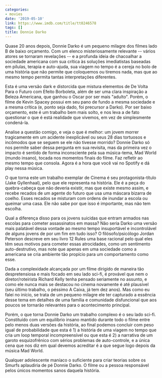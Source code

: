 ```yaml
---
categories:
- movies
date: '2019-05-10'
link: https://www.imdb.com/title/tt0246578
tags: []
title: Donnie Darko
---
```


Quase 20 anos depois, Donnie Darko é um pequeno milagre dos filmes lado B de baixo orçamento. Com um elenco misteriosamente relevante -- vários atores se tornaram revelações -- e a profunda ideia de chacoalhar a sociedade americana com sua crítica às soluções imediatistas baseadas em pílulas, terapia e auto-ajuda, sua viagem no tempo é a cereja no bolo de uma história que não permite que coloquemos ou tiremos nada, mas que ao mesmo tempo permita tantas interpretações diferentes.

Esta é uma versão dark e distorcida que mistura elementos de De Volta Para o Futuro com Efeito Borboleta, além de ser uma clara inspiração a Beleza Americana, que ganhou o Oscar por ser mais "adulto". Porém, o filme de Kevin Spacey possui em seu pano de fundo a mesma sociedade e a mesma crítica (e, ponto seja dado, foi precursor a Darko). Por ser baixo orçamento, este é um trabalho bem mais solto, e nos leva a de fato questionar o que é está realidade que vivemos, em vez de simplesmente condená-la.

Analise a questão comigo, e veja o que é melhor: um jovem morrer tragicamente em um acidente inexplicável ou seus 28 dias tortuosos e incômodos que se seguem se ele não tivesse morrido? Donnie Darko só nos permite saber dessa pergunta em sua revisita, mas da primeira vez o impacto é sentido de forma inconsciente pela sua música-tema, Mad World (mundo insano), tocada nos momentos finais do filme. Faz refletir ao mesmo tempo que consola. Agora é a hora que você vai no Spotify e dá play nessa música.

O que torna este um trabalho exemplar de Cinema é seu protagonista-título (Jake Gyllenhaal), pelo que ele representa na história. Ele é a peça do quebra-cabeça que não deveria existir, mas que existe mesmo assim, e recebe recados de um agente do futuro que usa uma máscara bizarra de coelho. Esses recados se misturam com ordens de inundar a escola ou queimar uma casa. Ele não sabe por que isso é importante, mas não tem escolha.

Qual a diferença disso para os jovens suicidas que entram armados nas escolas para cometer assassinatos em massa? Não seria Darko uma versão mais palatável dessa vontade ao mesmo tempo insuportável e incontrolável de alguns jovens de por um fim em tudo isso? O filósofo/psicólogo Jordan Peterson descreve em seu livro 12 Rules uma base racional pelo qual eles têm seus motivos para cometer essas atrocidades, como um sentimento auto-destrutivo, mas note que apenas em uma sociedade como a americana se cria ambiente tão propício para um comportamento como esse.

Dada a complexidade alcançada por um filme dirigido de maneira tão despretensiosa e mais focado em seu lado sci-fi, é provável que nem o diretor/roteirista Richard Kelly tenha pensado seriamente no assunto, e como ele nunca mais se destacou no cinema novamente é até plausível (seu último trabalho, o péssimo A Caixa, já tem dez anos). Mas como eu falei no início, se trata de um pequeno milagre ele ter capturado a essência desse tema em detalhes de uma família e comunidade disfuncional que aos poucos se tornarão relevantes para o acontecimento principal.

Porém, o que torna Donnie Darko um trabalho complexo é o seu lado sci-fi. Constituído com um equilíbrio insano mantido durante todo o filme entre pelo menos duas versões da história, ao final podemos concluir com peso igual de probabilidade que esta é 1) a história de uma viagem no tempo que cria um loop temporal incompreensível ou que esta é 2) a narrativa de um garoto esquizofrênico com sérios problemas de auto-controle, e a única cena que nos diz em qual devemos acreditar é a que segue logo depois da música Mad World.

Qualquer adolescente maníaco o suficiente para criar teorias sobre os Smurfs aplaudiria de pé Donnie Darko. O filme ou a pessoa responsável pelos únicos momentos sanos daquela história.